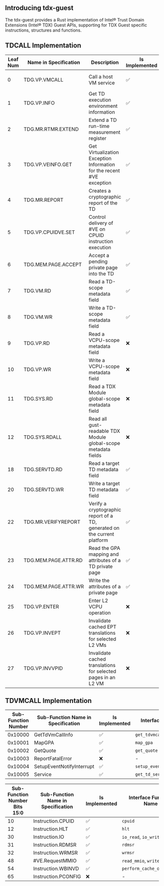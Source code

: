 ## Introducing tdx-guest

The tdx-guest provides a Rust implementation of Intel® Trust Domain Extensions (Intel® TDX) Guest APIs, supporting for TDX Guest specific instructions, structures and functions.

## TDCALL Implementation

| Leaf Num | Name in Specification | Description | Is Implemented | Interface Function Name |
|------|--------------|-------------|----------------|-------------------------|
| 0    | TDG.VP.VMCALL | Call a host VM service | ✅ | Please refer [TDVMCALL Implementment](#tdvmcall-implementment) |
| 1    | TDG.VP.INFO | Get TD execution environment information | ✅ | `get_tdinfo` |
| 2    | TDG.MR.RTMR.EXTEND | Extend a TD run-time measurement register | ✅ | `extend_rtmr` |
| 3    | TDG.VP.VEINFO.GET | Get Virtualization Exception Information for the recent #VE exception | ✅ | `get_veinfo` |
| 4    | TDG.MR.REPORT | Creates a cryptographic report of the TD | ✅ | `get_report` |
| 5    | TDG.VP.CPUIDVE.SET | Control delivery of #VE on CPUID instruction execution | ✅ | `set_cpuidve` |
| 6    | TDG.MEM.PAGE.ACCEPT | Accept a pending private page into the TD | ✅ | `accept_page` |
| 7    | TDG.VM.RD | Read a TD-scope metadata field | ✅ | `read_td_metadata` |
| 8    | TDG.VM.WR | Write a TD-scope metadata field | ✅ | `write_td_metadata` |
| 9    | TDG.VP.RD | Read a VCPU-scope metadata field | ❌ | - |
| 10   | TDG.VP.WR | Write a VCPU-scope metadata field | ❌ | - |
| 11   | TDG.SYS.RD | Read a TDX Module global-scope metadata field | ❌ | - |
| 12   | TDG.SYS.RDALL | Read all gust-readable TDX Module global-scope metadata fields | ❌ | - |
| 18   | TDG.SERVTD.RD | Read a target TD metadata field | ✅ | `read_servetd` |
| 20   | TDG.SERVTD.WR | Write a target TD metadata field | ✅ | `write_servetd` |
| 22   | TDG.MR.VERIFYREPORT | Verify a cryptographic report of a TD, generated on the current platform | ✅ | `verify_report` |
| 23   | TDG.MEM.PAGE.ATTR.RD | Read the GPA mapping and attributes of a TD private page | ✅ | `read_page_attr` |
| 24   | TDG.MEM.PAGE.ATTR.WR | Write the attributes of a private page | ✅ | `write_page_attr` |
| 25   | TDG.VP.ENTER | Enter L2 VCPU operation | ❌ | - |
| 26   | TDG.VP.INVEPT | Invalidate cached EPT translations for selected L2 VMs | ❌ | - |
| 27   | TDG.VP.INVVPID | Invalidate cached translations for selected pages in an L2 VM | ❌ | - |

## TDVMCALL Implementation

| Sub-Function Number | Sub-Function Name in Specification | Is Implemented | Interface Function Name           |
|---------------------|------------------------------------|----------------|-----------------------------------|
| 0x10000             | GetTdVmCallInfo                    | ✅             | `get_tdvmcall_info`               |
| 0x10001             | MapGPA                             | ✅             | `map_gpa`                         |
| 0x10002             | GetQuote                           | ✅             | `get_quote`                       |
| 0x10003             | ReportFatalError                   | ❌             | -                                 |
| 0x10004             | SetupEventNotifyInterrupt          | ✅             | `setup_event_notify_interrupt`    |
| 0x10005             | Service                            | ✅             | `get_td_service`                  |


| Sub-Function Number Bits 15:0 | Sub-Function Name in Specification | Is Implemented | Interface Function Name            |
|-------------------------------|------------------------------------|----------------|------------------------------------|
| 10                            | Instruction.CPUID                  | ✅             | `cpuid`                           |
| 12                            | Instruction.HLT                    | ✅             | `hlt`                             |
| 30                            | Instruction.IO                     | ✅             | `io_read`, `io_write`             |
| 31                            | Instruction.RDMSR                  | ✅             | `rdmsr`                           |
| 32                            | Instruction.WRMSR                  | ✅             | `wrmsr`                           |
| 48                            | #VE.RequestMMIO                    | ✅             | `read_mmio`, `write_mmio`         |
| 54                            | Instruction.WBINVD                 | ✅             | `perform_cache_operation`         |
| 65                            | Instruction.PCONFIG                | ❌             | -                                 |
